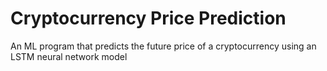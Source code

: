 # Cryptocurrency Price Prediction

An ML program that predicts the future price of a cryptocurrency using an LSTM neural network model
